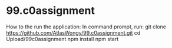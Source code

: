 # 99.c0assignment

How to the run the application: 
In command prompt, run: 
git clone https://github.com/AtlasWongy/99.c0assignment.git
cd Upload/99c0assignment
npm install
npm start
